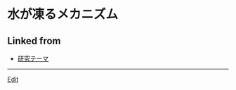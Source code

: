 # 水が凍るメカニズム

## Linked from

* [研究テーマ](研究テーマ.md)


----
[Edit](https://github.com/vitroid/vitroid.github.io/edit/master/MD/水が凍るメカニズム.md)

